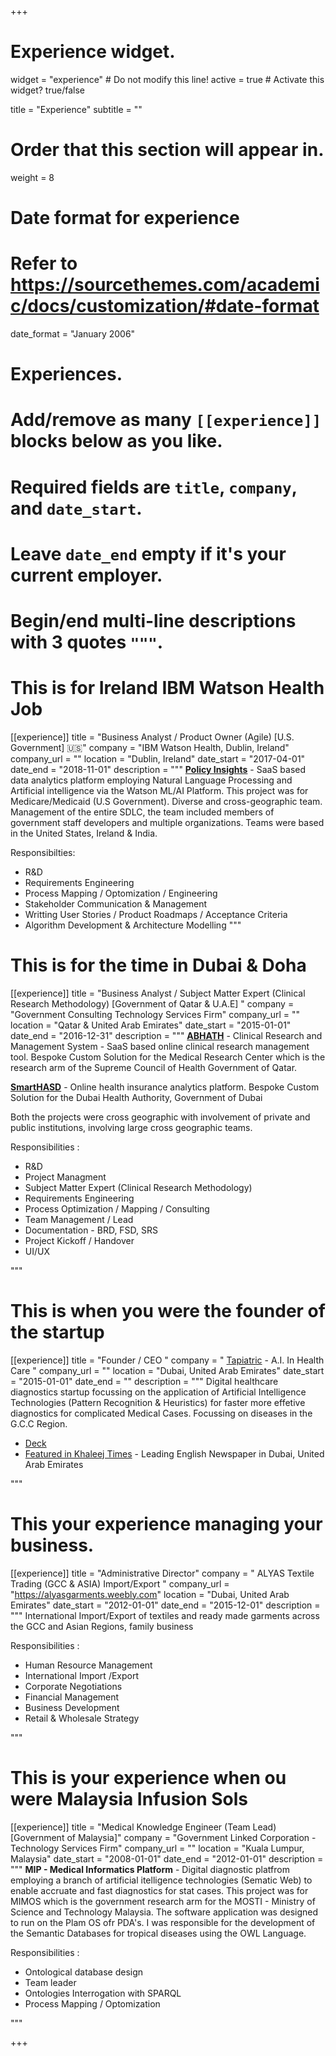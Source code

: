 +++
# Experience widget.
widget = "experience"  # Do not modify this line!
active = true  # Activate this widget? true/false

title = "Experience"
subtitle = ""

# Order that this section will appear in.
weight = 8

# Date format for experience
#   Refer to https://sourcethemes.com/academic/docs/customization/#date-format
date_format = "January 2006"

# Experiences.
#   Add/remove as many `[[experience]]` blocks below as you like.
#   Required fields are `title`, `company`, and `date_start`.
#   Leave `date_end` empty if it's your current employer.
#   Begin/end multi-line descriptions with 3 quotes `"""`.


# This is for Ireland IBM Watson Health Job

[[experience]]
  title = "Business Analyst / Product Owner (Agile) [U.S. Government] 🇺🇸"
  company = "IBM Watson Health, Dublin, Ireland"
  company_url = ""
  location = "Dublin, Ireland"
  date_start = "2017-04-01"
  date_end = "2018-11-01"
  description = """ [**Policy Insights**](https://www-01.ibm.com/common/ssi/cgi-bin/ssialias?htmlfid=57017957USEN) - SaaS based data analytics platform employing Natural Language Processing and Artificial 
                intelligence via the Watson ML/AI Platform. This project was for Medicare/Medicaid (U.S Government). 
                Diverse and cross-geographic team. Management of the entire SDLC, the team included members of government staff 
                developers and multiple organizations. Teams were based in the United States, Ireland & India. 


Responsibilties:

  * R&D
  * Requirements Engineering
  * Process Mapping / Optomization / Engineering
  * Stakeholder Communication & Management
  * Writting User Stories / Product Roadmaps / Acceptance Criteria
  * Algorithm Development & Architecture Modelling
  """

# This is for the time in Dubai & Doha 

[[experience]]
  title = "Business Analyst / Subject Matter Expert (Clinical Research Methodology) [Government of Qatar & U.A.E] "
  company = "Government Consulting Technology Services Firm"
  company_url = ""
  location = "Qatar & United Arab Emirates"
  date_start = "2015-01-01"
  date_end = "2016-12-31"
  description = """ [**ABHATH**](https://www.hamad.qa/EN/Education-and-research/Medical_Research/Submit-Your-Research/Pages/ABHATH-Online-Submission.aspx) - Clinical Research and Management System - SaaS based online clinical research management tool. 
                   Bespoke Custom Solution for the Medical Research Center which is the research arm of the Supreme Council of Health
                   Government of Qatar. 

  [**SmartHASD**](https://www.dha.gov.ae/en/DHANews/pages/dhanews1619533207-20-03-2016.aspx) - Online health insurance analytics platform. Bespoke Custom Solution for the Dubai Health Authority, Government of Dubai

Both the projects were cross geographic with involvement of private and public institutions, involving large cross geographic teams.

Responsibilities :

 * R&D
 * Project Managment 
 * Subject Matter Expert (Clinical Research Methodology)
 * Requirements Engineering
 * Process Optimization / Mapping / Consulting
 * Team Management / Lead 
 * Documentation - BRD, FSD, SRS
 * Project Kickoff / Handover 
 * UI/UX 


"""

# This is when you were the founder of the startup 

[[experience]]
  title = "Founder / CEO "
  company = " [Tapiatric](https://www.google.ie/search?client=opera&q=tapiatric&sourceid=opera&ie=UTF-8&oe=UTF-8) - A.I. In Health Care "
  company_url = ""
  location = "Dubai, United Arab Emirates"
  date_start = "2015-01-01"
  date_end = ""
  description = """ Digital healthcare diagnostics startup focussing on the application of Artificial Intelligence Technologies
                (Pattern Recognition & Heuristics) for faster more effetive diagnostics for complicated Medical Cases. Focussing on 
                diseases in the G.C.C Region. 

- [Deck](https://issuu.com/sarfra/docs/tapiatric_investory_pitch_ppt) 
- [Featured in Khaleej Times](https://www.khaleejtimes.com/business/technology/machine-vs-man-race-hots-up) - Leading English Newspaper in Dubai, United Arab Emirates 

"""

# This your experience managing your business. 

[[experience]]
  title = "Administrative Director"
  company = " ALYAS Textile Trading (GCC & ASIA) Import/Export "
  company_url = "https://alyasgarments.weebly.com"
  location = "Dubai, United Arab Emirates"
  date_start = "2012-01-01"
  date_end = "2015-12-01"
  description = """ International Import/Export of textiles and ready made garments across the GCC and Asian Regions, family business

Responsibilities :

* Human Resource Management
* International Import /Export 
* Corporate Negotiations
* Financial Management 
* Business Development
* Retail & Wholesale Strategy

"""

# This is your experience when ou were Malaysia Infusion Sols

[[experience]]
  title = "Medical Knowledge Engineer (Team Lead) [Government of Malaysia]"
  company = "Government Linked Corporation - Technology Services Firm"
  company_url = ""
  location = "Kuala Lumpur, Malaysia"
  date_start = "2008-01-01"
  date_end = "2012-01-01"
  description = """ **MIP - Medical Informatics Platform** - Digital diagnostic platfrom employing a branch of artificial itelligence 
                    technologies (Sematic Web) to enable accruate and fast diagnostics for stat cases. This project was for MIMOS which
                    is the government research arm for the MOSTI - Ministry of Science and Technology Malaysia. The software application 
                    was designed to run on the Plam OS ofr PDA's. I was responsible for the development of the Semantic Databases for 
                    tropical diseases using the OWL Language.

Responsibilities :

* Ontological database design 
* Team leader 
* Ontologies Interrogation with SPARQL
* Process Mapping / Optomization

                    
"""




+++
